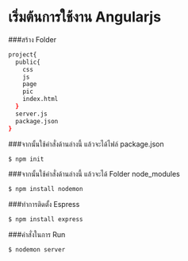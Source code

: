 # เริ่มต้นการใช้งาน Angularjs

###สร้าง Folder
```bash
project{
  public{
    css
    js
    page
    pic
    index.html
  }
  server.js
  package.json
}

```
###จากนั้นใช้คำสั่งด้านล่างนี้ แล้วจะได้ไฟล์ package.json
```bash
$ npm init
```
###จากนั้นใช้คำสั่งด้านล่างนี้ แล้วจะได้ Folder node_modules
```bash
$ npm install nodemon
```
###ทำการติดตั้ง Espress
```bash
$ npm install express
```
###คำสั่งในการ Run
```bash
$ nodemon server
```
